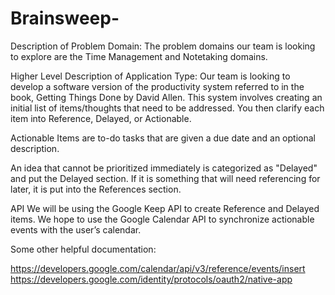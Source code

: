 # Brainsweep- 
Description of Problem Domain:
The problem domains our team is looking to explore are the Time Management and Notetaking domains.

Higher Level Description of Application Type:
Our team is looking to develop a software version of the productivity system referred to in the book, Getting Things Done by David Allen. This system involves creating an initial list of items/thoughts that need to be addressed. You then clarify each item into Reference, Delayed, or Actionable.

Actionable Items are to-do tasks that are given a due date and an optional description.

An idea that cannot be prioritized immediately is categorized as "Delayed" and put the Delayed section.
If it is something that will need referencing for later, it is put into the References section.

API
We will be using the Google Keep API to create Reference and Delayed items. 
We hope to use the Google Calendar API to synchronize actionable events with the user’s calendar.

Some other helpful documentation:

https://developers.google.com/calendar/api/v3/reference/events/insert
https://developers.google.com/identity/protocols/oauth2/native-app
